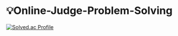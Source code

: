 # 💡Online-Judge-Problem-Solving
[![Solved.ac Profile](http://mazassumnida.wtf/api/v2/generate_badge?boj=jackson789)](https://solved.ac/jackson789/)